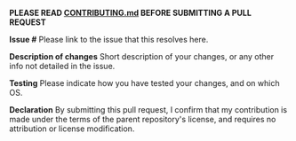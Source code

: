 **PLEASE READ [CONTRIBUTING.md](https://github.com/jimasp/behave-vsc/blob/main/CONTRIBUTING.md) BEFORE SUBMITTING A PULL REQUEST**

**Issue #**
Please link to the issue that this resolves here.

**Description of changes**
Short description of your changes, or any other info not detailed in the issue.

**Testing**
Please indicate how you have tested your changes, and on which OS.

**Declaration**
By submitting this pull request, I confirm that my contribution is made under the terms of the parent repository's license, and requires no attribution or license modification.

